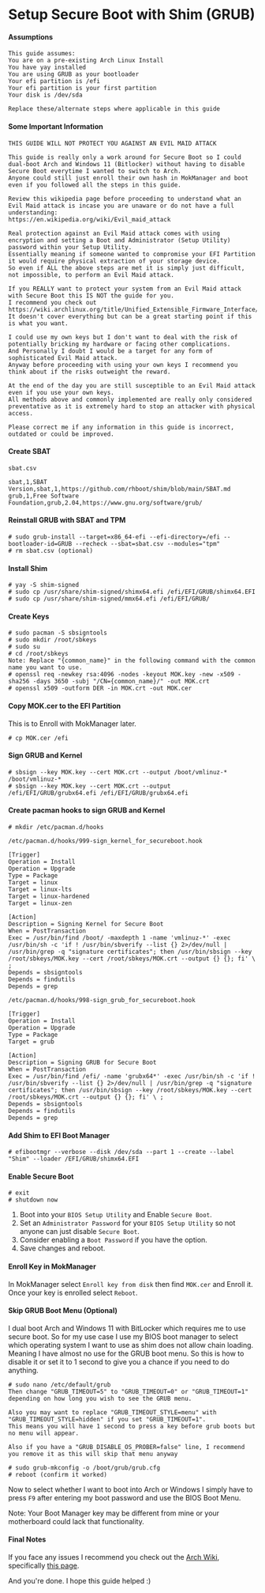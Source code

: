 # Setup Secure Boot with Shim (GRUB)

#### Assumptions

```
This guide assumes:
You are on a pre-existing Arch Linux Install
You have yay installed
You are using GRUB as your bootloader
Your efi partition is /efi
Your efi partition is your first partition
Your disk is /dev/sda

Replace these/alternate steps where applicable in this guide
```

#### Some Important Information

```
THIS GUIDE WILL NOT PROTECT YOU AGAINST AN EVIL MAID ATTACK

This guide is really only a work around for Secure Boot so I could dual-boot Arch and Windows 11 (Bitlocker) without having to disable Secure Boot everytime I wanted to switch to Arch.
Anyone could still just enroll their own hash in MokManager and boot even if you followed all the steps in this guide.

Review this wikipedia page before proceeding to understand what an Evil Maid attack is incase you are unaware or do not have a full understanding:
https://en.wikipedia.org/wiki/Evil_maid_attack

Real protection against an Evil Maid attack comes with using encryption and setting a Boot and Administrator (Setup Utility) password within your Setup Utility.
Essentially meaning if someone wanted to compromise your EFI Partition it would require physical extraction of your storage device.
So even if ALL the above steps are met it is simply just difficult, not impossible, to perform an Evil Maid attack.

If you REALLY want to protect your system from an Evil Maid attack with Secure Boot this IS NOT the guide for you.
I recommend you check out https://wiki.archlinux.org/title/Unified_Extensible_Firmware_Interface/Secure_Boot.
It doesn't cover everything but can be a great starting point if this is what you want.

I could use my own keys but I don't want to deal with the risk of potentially bricking my hardware or facing other complications.
And Personally I doubt I would be a target for any form of sophisticated Evil Maid attack.
Anyway before proceeding with using your own keys I recommend you think about if the risks outweight the reward.

At the end of the day you are still susceptible to an Evil Maid attack even if you use your own keys.
All methods above and commonly implemented are really only considered preventative as it is extremely hard to stop an attacker with physical access.

Please correct me if any information in this guide is incorrect, outdated or could be improved.
```

#### Create SBAT

`sbat.csv`

```
sbat,1,SBAT Version,sbat,1,https://github.com/rhboot/shim/blob/main/SBAT.md
grub,1,Free Software Foundation,grub,2.04,https://www.gnu.org/software/grub/
```

#### Reinstall GRUB with SBAT and TPM

```
# sudo grub-install --target=x86_64-efi --efi-directory=/efi --bootloader-id=GRUB --recheck --sbat=sbat.csv --modules="tpm"
# rm sbat.csv (optional)
```

#### Install Shim

```
# yay -S shim-signed
# sudo cp /usr/share/shim-signed/shimx64.efi /efi/EFI/GRUB/shimx64.EFI
# sudo cp /usr/share/shim-signed/mmx64.efi /efi/EFI/GRUB/
```

#### Create Keys

```
# sudo pacman -S sbsigntools
# sudo mkdir /root/sbkeys
# sudo su
# cd /root/sbkeys
Note: Replace "{common_name}" in the following command with the common name you want to use.
# openssl req -newkey rsa:4096 -nodes -keyout MOK.key -new -x509 -sha256 -days 3650 -subj "/CN={common_name}/" -out MOK.crt
# openssl x509 -outform DER -in MOK.crt -out MOK.cer
```

#### Copy MOK.cer to the EFI Partition

This is to Enroll with MokManager later.

```
# cp MOK.cer /efi
```

#### Sign GRUB and Kernel

```
# sbsign --key MOK.key --cert MOK.crt --output /boot/vmlinuz-* /boot/vmlinuz-*
# sbsign --key MOK.key --cert MOK.crt --output /efi/EFI/GRUB/grubx64.efi /efi/EFI/GRUB/grubx64.efi
```

#### Create pacman hooks to sign GRUB and Kernel

```
# mkdir /etc/pacman.d/hooks
```

`/etc/pacman.d/hooks/999-sign_kernel_for_secureboot.hook`

```
[Trigger]
Operation = Install
Operation = Upgrade
Type = Package
Target = linux
Target = linux-lts
Target = linux-hardened
Target = linux-zen

[Action]
Description = Signing Kernel for Secure Boot
When = PostTransaction
Exec = /usr/bin/find /boot/ -maxdepth 1 -name 'vmlinuz-*' -exec /usr/bin/sh -c 'if ! /usr/bin/sbverify --list {} 2>/dev/null | /usr/bin/grep -q "signature certificates"; then /usr/bin/sbsign --key /root/sbkeys/MOK.key --cert /root/sbkeys/MOK.crt --output {} {}; fi' \ ;
Depends = sbsigntools
Depends = findutils
Depends = grep
```

`/etc/pacman.d/hooks/998-sign_grub_for_secureboot.hook`

```
[Trigger]
Operation = Install
Operation = Upgrade
Type = Package
Target = grub

[Action]
Description = Signing GRUB for Secure Boot
When = PostTransaction
Exec = /usr/bin/find /efi/ -name 'grubx64*' -exec /usr/bin/sh -c 'if ! /usr/bin/sbverify --list {} 2>/dev/null | /usr/bin/grep -q "signature certificates"; then /usr/bin/sbsign --key /root/sbkeys/MOK.key --cert /root/sbkeys/MOK.crt --output {} {}; fi' \ ;
Depends = sbsigntools
Depends = findutils
Depends = grep
```

#### Add Shim to EFI Boot Manager

```
# efibootmgr --verbose --disk /dev/sda --part 1 --create --label "Shim" --loader /EFI/GRUB/shimx64.EFI
```

#### Enable Secure Boot

```
# exit
# shutdown now
```

1. Boot into your `BIOS Setup Utility` and Enable `Secure Boot`.
2. Set an `Administrator Password` for your `BIOS Setup Utility` so not anyone can just disable `Secure Boot`.
3. Consider enabling a `Boot Password` if you have the option.
4. Save changes and reboot.

#### Enroll Key in MokManager

In MokManager select `Enroll key from disk` then find `MOK.cer` and Enroll it. Once your key is enrolled select `Reboot`.

#### Skip GRUB Boot Menu (Optional)

I dual boot Arch and Windows 11 with BitLocker which requires me to use secure boot. So for my use case I use my BIOS boot manager to select which operating system I want to use as shim does not allow chain loading. Meaning I have almost no use for the GRUB boot menu. So this is how to disable it or set it to 1 second to give you a chance if you need to do anything.

```
# sudo nano /etc/default/grub
Then change "GRUB_TIMEOUT=5" to "GRUB_TIMEOUT=0" or "GRUB_TIMEOUT=1" depending on how long you wish to see the GRUB menu.

Also you may want to replace "GRUB_TIMEOUT_STYLE=menu" with "GRUB_TIMEOUT_STYLE=hidden" if you set "GRUB_TIMEOUT=1".
This means you will have 1 second to press a key before grub boots but no menu will appear.

Also if you have a "GRUB_DISABLE_OS_PROBER=false" line, I recommend you remove it as this will skip that menu anyway

# sudo grub-mkconfig -o /boot/grub/grub.cfg
# reboot (confirm it worked)
```

Now to select whether I want to boot into Arch or Windows I simply have to press `F9` after entering my boot password and use the BIOS Boot Menu.

Note: Your Boot Manager key may be different from mine or your motherboard could lack that functionality.

#### Final Notes

If you face any issues I recommend you check out the [Arch Wiki](https://wiki.archlinux.org/), specifically [this page](https://wiki.archlinux.org/title/Unified_Extensible_Firmware_Interface/Secure_Boot).

And you're done. I hope this guide helped :)


